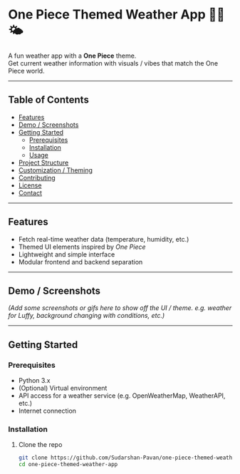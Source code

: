 # One Piece Themed Weather App 🏴‍☠️🌤️

A fun weather app with a **One Piece** theme.  
Get current weather information with visuals / vibes that match the One Piece world.

---

## Table of Contents

- [Features](#features)  
- [Demo / Screenshots](#demo--screenshots)  
- [Getting Started](#getting-started)  
  - [Prerequisites](#prerequisites)  
  - [Installation](#installation)  
  - [Usage](#usage)  
- [Project Structure](#project-structure)  
- [Customization / Theming](#customization--theming)  
- [Contributing](#contributing)  
- [License](#license)  
- [Contact](#contact)

---

## Features

- Fetch real-time weather data (temperature, humidity, etc.)  
- Themed UI elements inspired by *One Piece*  
- Lightweight and simple interface  
- Modular frontend and backend separation  

---

## Demo / Screenshots

*(Add some screenshots or gifs here to show off the UI / theme. e.g. weather for Luffy, background changing with conditions, etc.)*

---

## Getting Started

### Prerequisites

- Python 3.x  
- (Optional) Virtual environment  
- API access for a weather service (e.g. OpenWeatherMap, WeatherAPI, etc.)  
- Internet connection

### Installation

1. Clone the repo  
   ```bash
   git clone https://github.com/Sudarshan-Pavan/one-piece-themed-weather-app.git
   cd one-piece-themed-weather-app
